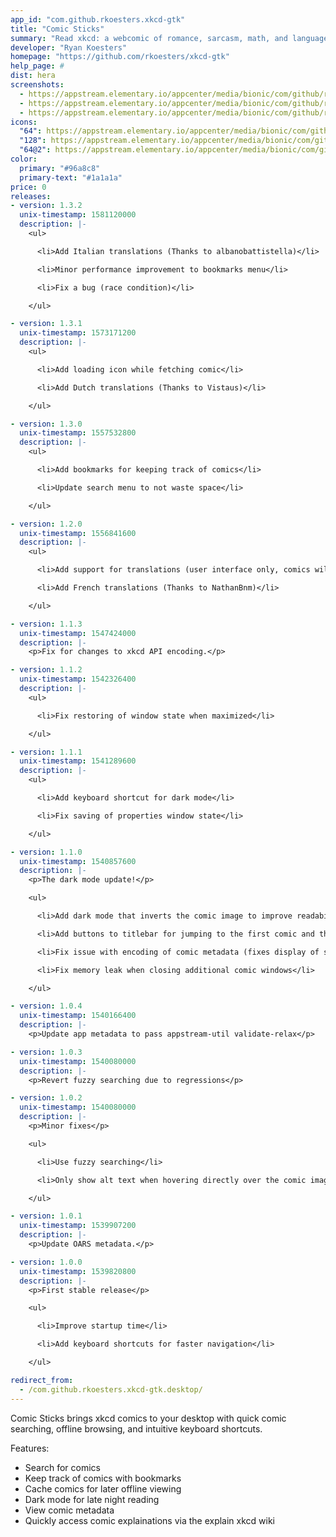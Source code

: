 ```yaml
---
app_id: "com.github.rkoesters.xkcd-gtk"
title: "Comic Sticks"
summary: "Read xkcd: a webcomic of romance, sarcasm, math, and language"
developer: "Ryan Koesters"
homepage: "https://github.com/rkoesters/xkcd-gtk"
help_page: #
dist: hera
screenshots:
  - https://appstream.elementary.io/appcenter/media/bionic/com/github/rkoesters.xkcd-gtk/C3A095D135DB83EE2D2AFD0CFC054EDC/screenshots/image-1_orig.png
  - https://appstream.elementary.io/appcenter/media/bionic/com/github/rkoesters.xkcd-gtk/C3A095D135DB83EE2D2AFD0CFC054EDC/screenshots/image-2_orig.png
  - https://appstream.elementary.io/appcenter/media/bionic/com/github/rkoesters.xkcd-gtk/C3A095D135DB83EE2D2AFD0CFC054EDC/screenshots/image-3_orig.png
icons:
  "64": https://appstream.elementary.io/appcenter/media/bionic/com/github/rkoesters.xkcd-gtk/C3A095D135DB83EE2D2AFD0CFC054EDC/icons/64x64/com.github.rkoesters.xkcd-gtk_com.github.rkoesters.xkcd-gtk.png
  "128": https://appstream.elementary.io/appcenter/media/bionic/com/github/rkoesters.xkcd-gtk/C3A095D135DB83EE2D2AFD0CFC054EDC/icons/128x128/com.github.rkoesters.xkcd-gtk_com.github.rkoesters.xkcd-gtk.png
  "64@2": https://appstream.elementary.io/appcenter/media/bionic/com/github/rkoesters.xkcd-gtk/C3A095D135DB83EE2D2AFD0CFC054EDC/icons/64x64@2/com.github.rkoesters.xkcd-gtk_com.github.rkoesters.xkcd-gtk.png
color:
  primary: "#96a8c8"
  primary-text: "#1a1a1a"
price: 0
releases:
- version: 1.3.2
  unix-timestamp: 1581120000
  description: |-
    <ul>

      <li>Add Italian translations (Thanks to albanobattistella)</li>

      <li>Minor performance improvement to bookmarks menu</li>

      <li>Fix a bug (race condition)</li>

    </ul>

- version: 1.3.1
  unix-timestamp: 1573171200
  description: |-
    <ul>

      <li>Add loading icon while fetching comic</li>

      <li>Add Dutch translations (Thanks to Vistaus)</li>

    </ul>

- version: 1.3.0
  unix-timestamp: 1557532800
  description: |-
    <ul>

      <li>Add bookmarks for keeping track of comics</li>

      <li>Update search menu to not waste space</li>

    </ul>

- version: 1.2.0
  unix-timestamp: 1556841600
  description: |-
    <ul>

      <li>Add support for translations (user interface only, comics will remain in their original language)</li>

      <li>Add French translations (Thanks to NathanBnm)</li>

    </ul>

- version: 1.1.3
  unix-timestamp: 1547424000
  description: |-
    <p>Fix for changes to xkcd API encoding.</p>

- version: 1.1.2
  unix-timestamp: 1542326400
  description: |-
    <ul>

      <li>Fix restoring of window state when maximized</li>

    </ul>

- version: 1.1.1
  unix-timestamp: 1541289600
  description: |-
    <ul>

      <li>Add keyboard shortcut for dark mode</li>

      <li>Fix saving of properties window state</li>

    </ul>

- version: 1.1.0
  unix-timestamp: 1540857600
  description: |-
    <p>The dark mode update!</p>

    <ul>

      <li>Add dark mode that inverts the comic image to improve readability in the dark</li>

      <li>Add buttons to titlebar for jumping to the first comic and the newest comic</li>

      <li>Fix issue with encoding of comic metadata (fixes display of special characters and emojis)</li>

      <li>Fix memory leak when closing additional comic windows</li>

    </ul>

- version: 1.0.4
  unix-timestamp: 1540166400
  description: |-
    <p>Update app metadata to pass appstream-util validate-relax</p>

- version: 1.0.3
  unix-timestamp: 1540080000
  description: |-
    <p>Revert fuzzy searching due to regressions</p>

- version: 1.0.2
  unix-timestamp: 1540080000
  description: |-
    <p>Minor fixes</p>

    <ul>

      <li>Use fuzzy searching</li>

      <li>Only show alt text when hovering directly over the comic image</li>

    </ul>

- version: 1.0.1
  unix-timestamp: 1539907200
  description: |-
    <p>Update OARS metadata.</p>

- version: 1.0.0
  unix-timestamp: 1539820800
  description: |-
    <p>First stable release</p>

    <ul>

      <li>Improve startup time</li>

      <li>Add keyboard shortcuts for faster navigation</li>

    </ul>

redirect_from:
  - /com.github.rkoesters.xkcd-gtk.desktop/
---
```

<p>Comic Sticks brings xkcd comics to your desktop with quick comic searching, offline browsing, and intuitive keyboard shortcuts.</p>
<p>Features:</p>
<ul>
  <li>Search for comics</li>
  <li>Keep track of comics with bookmarks</li>
  <li>Cache comics for later offline viewing</li>
  <li>Dark mode for late night reading</li>
  <li>View comic metadata</li>
  <li>Quickly access comic explainations via the explain xkcd wiki</li>
</ul>
